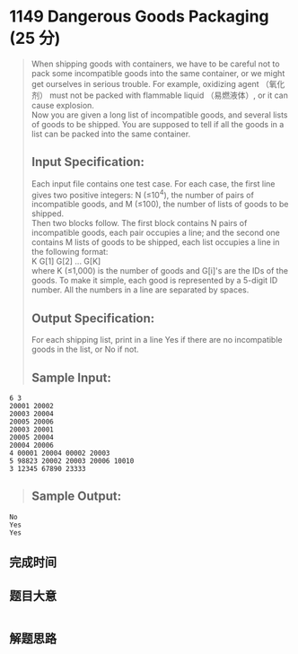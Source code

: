 # 1149 Dangerous Goods Packaging (25 分)  
> When shipping goods with containers, we have to be careful not to pack some incompatible goods into the same container, or we might get ourselves in serious trouble. For example, oxidizing agent （氧化剂） must not be packed with flammable liquid （易燃液体）, or it can cause explosion.  
> Now you are given a long list of incompatible goods, and several lists of goods to be shipped. You are supposed to tell if all the goods in a list can be packed into the same container.  
> ## Input Specification:  
> Each input file contains one test case. For each case, the first line gives two positive integers: N (≤10<sup>4</sup>), the number of pairs of incompatible goods, and M (≤100), the number of lists of goods to be shipped.  
> Then two blocks follow. The first block contains N pairs of incompatible goods, each pair occupies a line; and the second one contains M lists of goods to be shipped, each list occupies a line in the following format:  
> K G[1] G[2] ... G[K]  
> where K (≤1,000) is the number of goods and G[i]'s are the IDs of the goods. To make it simple, each good is represented by a 5-digit ID number. All the numbers in a line are separated by spaces.  
> ## Output Specification:  
> For each shipping list, print in a line Yes if there are no incompatible goods in the list, or No if not.  
> ## Sample Input:
```
6 3
20001 20002
20003 20004
20005 20006
20003 20001
20005 20004
20004 20006
4 00001 20004 00002 20003
5 98823 20002 20003 20006 10010
3 12345 67890 23333
```
> ## Sample Output:
```
No
Yes
Yes
```
## 完成时间

## 题目大意
```
```
## 解题思路
```
```
